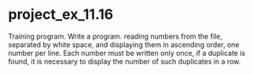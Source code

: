# project_ex_11.16
 Training program.
Write a program. reading numbers from the file, separated by white space, and displaying them in ascending order, one number per line. Each number must be written
only once, if a duplicate is found, it is necessary to display the number of such duplicates in a row.
